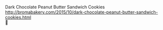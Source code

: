 Dark Chocolate Peanut Butter Sandwich Cookies	http://bromabakery.com/2015/10/dark-chocolate-peanut-butter-sandwich-cookies.html	
਍